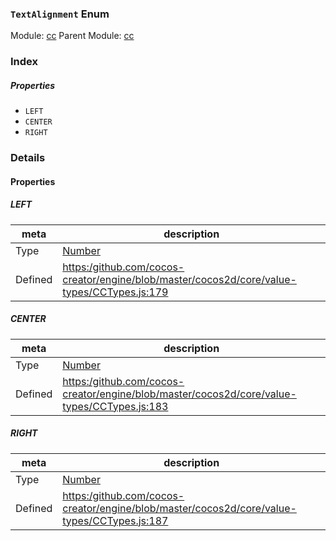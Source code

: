 ### `TextAlignment` Enum



Module: [cc](../modules/cc.md)
Parent Module: [cc](../modules/cc.md)






### Index

##### Properties

  - `LEFT`
  - `CENTER`
  - `RIGHT`

### Details

#### Properties


##### LEFT

> 

| meta | description |
|------|-------------|
| Type | <a href="https://developer.mozilla.org/en/JavaScript/Reference/Global_Objects/Number" class="crosslink external" target="_blank">Number</a> |
| Defined | [https:/github.com/cocos-creator/engine/blob/master/cocos2d/core/value-types/CCTypes.js:179](https:/github.com/cocos-creator/engine/blob/master/cocos2d/core/value-types/CCTypes.js#L179) |



##### CENTER

> 

| meta | description |
|------|-------------|
| Type | <a href="https://developer.mozilla.org/en/JavaScript/Reference/Global_Objects/Number" class="crosslink external" target="_blank">Number</a> |
| Defined | [https:/github.com/cocos-creator/engine/blob/master/cocos2d/core/value-types/CCTypes.js:183](https:/github.com/cocos-creator/engine/blob/master/cocos2d/core/value-types/CCTypes.js#L183) |



##### RIGHT

> 

| meta | description |
|------|-------------|
| Type | <a href="https://developer.mozilla.org/en/JavaScript/Reference/Global_Objects/Number" class="crosslink external" target="_blank">Number</a> |
| Defined | [https:/github.com/cocos-creator/engine/blob/master/cocos2d/core/value-types/CCTypes.js:187](https:/github.com/cocos-creator/engine/blob/master/cocos2d/core/value-types/CCTypes.js#L187) |


